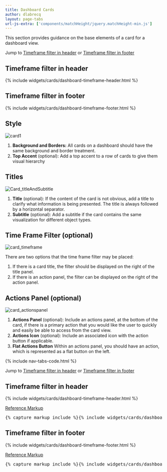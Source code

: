 ```yaml
---
title: Dashboard Cards
author: dlabrecq
layout: page-tabs
url-js-extra: ['components/matchHeight/jquery.matchHeight-min.js']
---
```

<div class="tab-content">
  <div role="tabpanel" class="tab-pane active" id="overview">
    <p>This section provides guidance on the base elements of a card for a dashboard view.</p>
    <p>Jump to <a href="#example-overview-1">Timeframe filter in header</a> or <a href="#example-overview-2">Timeframe filter in footer</a></p>
    <h2 id="example-overview-1">Timeframe filter in header</h2>
    <div class="row">
      <div class="col-md-6 col-center">
        <div class="example-pf">
          <div class="cards-pf">
            <div class="container-fluid container-cards-pf">
              <div class="row row-cards-pf">
                <div class="col-md-12">
                  <!-- Important:  if you need to nest additional .row within a .row.row-cards-pf, do *not* use .row-cards-pf on the nested .row  -->
                  {% include widgets/cards/dashboard-timeframe-header.html %}
                </div>
              </div>
            </div>
          </div>
        </div>
      </div>
    </div>
    <h2 id="example-overview-2">Timeframe filter in footer</h2>
    <div class="row">
      <div class="col-md-6 col-center">
        <div class="example-pf">
          <div class="cards-pf">
            <div class="container-fluid container-cards-pf">
              <div class="row row-cards-pf">
                <div class="col-md-12">
                  <!-- Important:  if you need to nest additional .row within a .row.row-cards-pf, do *not* use .row-cards-pf on the nested .row  -->
                  {% include widgets/cards/dashboard-timeframe-footer.html %}
                </div>
              </div>
            </div>
          </div>
        </div>
      </div>
    </div>
  </div>
  <div role="tabpanel" class="tab-pane" id="design">
    <h2>Style</h2>
    <div class="row">
      <div class="col-md-7 col-lg-5">
        <img src="{{site.baseurl}}assets/img/card1.png" alt="card1"/>
      </div>
      <div class="col-md-5 col-lg-7">
        <ol>
          <li><b>Background and Borders:</b> All cards on a dashboard should have the same background and border treatment.</li>
          <li><b>Top Accent</b> (optional): Add a top accent to a row of cards to give them visual hierarchy</li>
        </ol>
      </div>
    </div>
    <h2>Titles</h2>
    <div class="row">
      <div class="col-md-7 col-lg-5">
        <img src="{{site.baseurl}}assets/img/Card_titleAndSubtitle.png" alt="Card_titleAndSubtitle"/>
      </div>
      <div class="col-md-5 col-lg-7">
        <ol>
          <li><b>Title</b> (optional): If the content of the card is not obvious, add a title to clarify what information is being presented.  The title is always followed by a horizontal separator.</li>
          <li><b>Subtitle</b> (optional): Add a subtitle if the card contains the same visualization for different object types.</li>
        </ol>
      </div>
    </div>
    <h2>Time Frame Filter (optional)</h2>
    <div class="row">
      <div class="col-md-7 col-lg-5">
        <img src="{{site.baseurl}}assets/img/card_timeframe.png" alt="card_timeframe"/>
      </div>
      <div class="col-md-5 col-lg-7">
        <p>There are two options that the time frame filter may be placed:</p>
        <ol>
          <li>If there is a card title, the filter should be displayed on the right of the title panel.</li>
          <li>If there is an action panel, the filter can be displayed on the right of the action panel.</li>
        </ol>
      </div>
    </div>
    <h2>Actions Panel (optional)</h2>
    <div class="row">
      <div class="col-md-7 col-lg-5">
        <img src="{{site.baseurl}}assets/img/card_actionspanel.png" alt="card_actionspanel"/>
      </div>
      <div class="col-md-5 col-lg-7">
        <ol>
          <li><b>Actions Panel</b> (optional): Include an actions panel, at the bottom of the card, if there is a primary action that you would like the user to quickly and easily be able to access from the card view.</li>
          <li><b>Actions Icon</b> (optional): Include an associated icon with the action button if applicable.</li>
          <li><b>Flat Actions Button</b> Within an actions panel, you should have an action, which is represented as a flat button on the left.</li>
        </ol>
      </div>
    </div>
  </div>
  <div role="tabpanel" class="tab-pane" id="code">
    {% include nav-tabs-code.html %}
    <div class="tab-content">
      <div role="tabpanel" class="tab-pane nested active" id="html-css">
        <p>Jump to <a href="#example-code-1">Timeframe filter in header</a> or <a href="#example-code-2">Timeframe filter in footer</a></p>
        <h2 id="example-code-1">Timeframe filter in header</h2>
        <div class="row">
          <div class="col-md-6 col-center">
            <div class="example-pf">
              <div class="example-pf-demo example-pf-demo-no-padding">
                <div class="cards-pf">
                  <div class="container-fluid container-cards-pf">
                    <div class="row row-cards-pf">
                      <div class="col-md-12">
                        <!-- Important:  if you need to nest additional .row within a .row.row-cards-pf, do *not* use .row-cards-pf on the nested .row  -->
                        {% include widgets/cards/dashboard-timeframe-header.html %}
                      </div>
                    </div>
                  </div>
                </div>
              </div>
            </div>
          </div>
        </div>
        <div class="row">
          <div class="col-md-12">
            <p class="reference-markup"><a class="collapse-toggle" data-toggle="collapse" aria-expanded="true" aria-controls="markup-1" href="#markup-1">Reference Markup</a></p>
            <div class="collapse in" id="markup-1">
              <pre class="prettyprint">{% capture markup_include %}{% include widgets/cards/dashboard-timeframe-header.html %}{% endcapture %}{{ markup_include | xml_escape }}</pre>
            </div>
          </div>
        </div>
        <h2 id="example-code-2">Timeframe filter in footer</h2>
        <div class="row">
          <div class="col-md-6 col-center">
            <div class="example-pf">
              <div class="example-pf-demo example-pf-demo-no-padding">
                <div class="cards-pf">
                  <div class="container-fluid container-cards-pf">
                    <div class="row row-cards-pf">
                      <div class="col-md-12">
                        <!-- Important:  if you need to nest additional .row within a .row.row-cards-pf, do *not* use .row-cards-pf on the nested .row  -->
                        {% include widgets/cards/dashboard-timeframe-footer.html %}
                      </div>
                    </div>
                  </div>
                </div>
              </div>
            </div>
          </div>
        </div>
        <div class="row">
          <div class="col-md-12">
            <p class="reference-markup"><a class="collapse-toggle" data-toggle="collapse" aria-expanded="true" aria-controls="markup-2" href="#markup-2">Reference Markup</a></p>
            <div class="collapse in" id="markup-2">
              <pre class="prettyprint">{% capture markup_include %}{% include widgets/cards/dashboard-timeframe-footer.html %}{% endcapture %}{{ markup_include | xml_escape }}</pre>
            </div>
          </div>
        </div>
      </div>
      <div role="tabpanel" class="tab-pane nested" id="angular">
        <div ng-app="docsApp" ng-controller="DocsController" class="content">
          <div ng-include src="'/components/angular-patternfly/dist/docs/partials/api/patternfly.card.directive.pfCard - Timeframe Filters.html'"></div>
        </div>
      </div>
    </div>
  </div>
</div>

